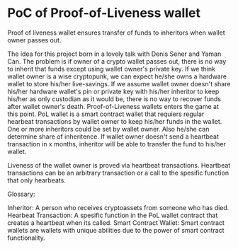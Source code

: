 # PoC of Proof-of-Liveness wallet

Proof of liveness wallet ensures transfer of funds to inheritors when wallet owner passes out.


The idea for this project born in a lovely talk with Denis Sener and Yaman Can. The problem is if owner of a crypto wallet passes out, there is no way to inherit that funds except using wallet owner's private key. If we think wallet owner is a wise cryptopunk, we can expect he/she owns a hardware wallet to store his/her live-savings. If we assume wallet owner doesn't share his/her hardware wallet's pin or private key with his/her inheritor to keep his/her as only custodian as it would be, there is no way to recover funds after wallet owner's death. Proof-of-Liveness wallets enters the game at this point. PoL wallet is a smart contract wallet that requiers regular hearbeat transactions by wallet owner to keep his/her funds in the wallet. One or more inheritors could be set by wallet owner. Also he/she can determine share of inheritence. If wallet owner doesn't send a heartbeat transaction in x months, inheritor will be able to transfer the fund to his/her wallet.


Liveness of the wallet owner is proved via heartbeat transactions. Heartbeat transactions can be an arbitrary transaction or a call to the spesific function that only hearbeats.

Glossary:

Inheritor: A person who receives cryptoassets from someone who has died.
Hearbeat Transaction:  A spesific function in the PoL wallet contract that creates a heartbeat when its called.
Smart Contract Wallet: Smart contract wallets are wallets with unique abilities due to the power of smart contract functionality.


